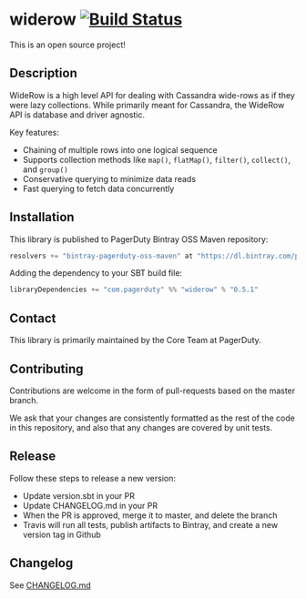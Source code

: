 # widerow [![Build Status](https://travis-ci.org/PagerDuty/widerow.svg?branch=master)](https://travis-ci.org/PagerDuty/widerow/builds)

This is an open source project!

## Description

WideRow is a high level API for dealing with Cassandra wide-rows as if they were lazy collections. While primarily meant for Cassandra, the WideRow API is database and driver agnostic.

Key features:
 * Chaining of multiple rows into one logical sequence
 * Supports collection methods like `map()`, `flatMap()`, `filter()`, `collect()`, and `group()`
 * Conservative querying to minimize data reads
 * Fast querying to fetch data concurrently

## Installation

This library is published to PagerDuty Bintray OSS Maven repository:
```scala
resolvers += "bintray-pagerduty-oss-maven" at "https://dl.bintray.com/pagerduty/oss-maven"
```

Adding the dependency to your SBT build file:
```scala
libraryDependencies += "com.pagerduty" %% "widerow" % "0.5.1"
```

## Contact

This library is primarily maintained by the Core Team at PagerDuty.

## Contributing

Contributions are welcome in the form of pull-requests based on the master branch.

We ask that your changes are consistently formatted as the rest of the code in this repository, and also that any changes are covered by unit tests.

## Release

Follow these steps to release a new version:
 - Update version.sbt in your PR
 - Update CHANGELOG.md in your PR
 - When the PR is approved, merge it to master, and delete the branch
 - Travis will run all tests, publish artifacts to Bintray, and create a new version tag in Github

## Changelog

See [CHANGELOG.md](./CHANGELOG.md)

